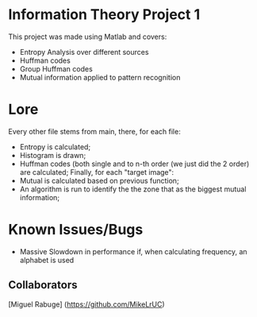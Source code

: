# Information Theory Project 1
This project was made using Matlab and covers:
* Entropy Analysis over different sources
* Huffman codes
* Group Huffman codes
* Mutual information applied to pattern recognition

# Lore
Every other file stems from main, there, for each file:
* Entropy is calculated;
* Histogram is drawn;
* Huffman codes (both single and to n-th order (we just did the 2 order) are calculated;
Finally, for each "target image":
* Mutual is calculated based on previous function;
* An algorithm is run to identify the the zone that as the biggest mutual information;

# Known Issues/Bugs 
* Massive Slowdown in performance if, when calculating frequency, an alphabet is used

## Collaborators
[Miguel Rabuge] (https://github.com/MikeLrUC)
